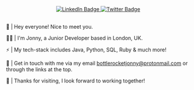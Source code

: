 <div id="badges" align="center">
  <a href="https://www.linkedin.com/in/jonny-coddington/">
    <img src="https://img.shields.io/badge/LinkedIn-blue?style=for-the-badge&logo=linkedin&logoColor=white" alt="LinkedIn Badge"/>
  </a>
  <a href="https://twitter.com/jonny__dev">
    <img src="https://img.shields.io/badge/Twitter-blue?style=for-the-badge&logo=twitter&logoColor=white" alt="Twitter Badge"/>
  </a>
</div>


<br>

👋 | Hey everyone! Nice to meet you.

👨‍💻 | I'm Jonny, a Junior Developer based in London, UK. 

⚡ | My tech-stack includes Java, Python, SQL, Ruby & much more!

🚀 | Get in touch with me via my email bottlerocketjonny@protonmail.com or through the links at the top.

🌟 | Thanks for visiting, I look forward to working together!

<!---
bottlerocketjonny/bottlerocketjonny is a ✨ special ✨ repository because its `README.md` (this file) appears on your GitHub profile.
You can click the Preview link to take a look at your changes.
--->

